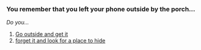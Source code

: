 ### You remember that you left your phone outside by the porch...  

_Do you..._

1. [Go outside and get it](outside.md)
2. [forget it and look for a place to hide]()